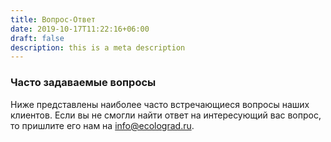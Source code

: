 ```yaml
---
title: Вопрос-Ответ
date: 2019-10-17T11:22:16+06:00
draft: false
description: this is a meta description
---
```

### Часто задаваемые вопросы

Ниже представлены наиболее часто встречающиеся вопросы наших клиентов.  Если вы не смогли найти ответ на интересующий вас вопрос, то пришлите его нам на info@ecolograd.ru.